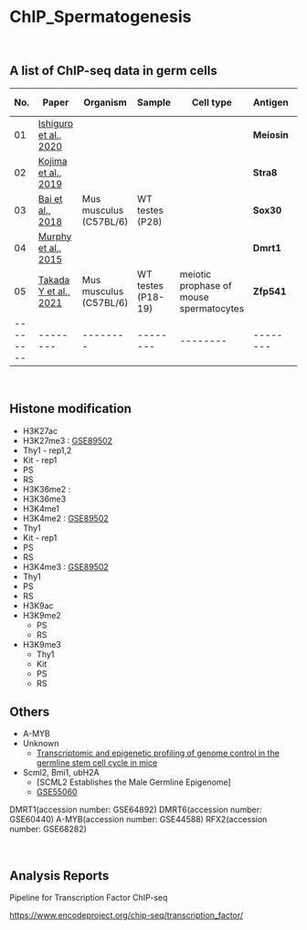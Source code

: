# ChIP_Spermatogenesis

<br>

## A list of ChIP-seq data in germ cells

| No. | Paper | Organism | Sample | Cell type | Antigen | Accession Number | Strategy | Layout | Spots | Bases | Construction Protocol | Instrument | Analysis |
| -------- | -------- | -------- | -------- | -------- | -------- | -------- | -------- | -------- | -------- | -------- | -------- | -------- | -------- |
| 01 | [Ishiguro et al., 2020](https://www.sciencedirect.com/science/article/pii/S1534580720300113) |  |  |  | **Meiosin** | DDBJ [DRA009056](https://ddbj.nig.ac.jp/DRASearch/submission?acc=DRA009056) | ChIP-seq | 75 SE |  |  | KAPA Library Preparation Kit |  |  |  |
| 02 | [Kojima et al., 2019](https://www.sciencedirect.com/science/article/pii/S1534580720300113#bib34) |  |  |  | **Stra8** | GEO [GSE115928](http://www.ncbi.nlm.nih.gov/geo/query/acc.cgi?acc=GSE115928) |  |  |  |  |  |  |  |  |
| 03 | [Bai et al., 2018](https://doi.org/10.1242%2Fdev.164855) | Mus musculus (C57BL/6) | WT testes (P28) |  | **Sox30** | BioProject [PRJNA433934](https://www.ncbi.nlm.nih.gov/bioproject/433934) | ChIP-seq | PE | 38.8M | 10.9G |  | HiSeq X Ten |  |
| 04 | [Murphy et al., 2015](https://www.sciencedirect.com/science/article/pii/S1534580720300113#bib51) |  |  |  | **Dmrt1** | GEO [GSE64892](http://www.ncbi.nlm.nih.gov/geo/query/acc.cgi?acc=GSE64892) |  |  |  |  |  |  |  |
| 05 | [Takada Y et al., 2021](https://www.nature.com/articles/s41467-021-23378-4) | Mus musculus (C57BL/6) | WT testes (P18-19) | meiotic prophase of mouse spermatocytes | **Zfp541** | GEO [GSE163916](https://www.ncbi.nlm.nih.gov/geo/query/acc.cgi?acc=GSE163916) | ChIP-seq | 50 SE |  |  | KAPA Library Preparation Kit | Hiseq 1500 |  |
| -------- | -------- | -------- | -------- | -------- | -------- | -------- | -------- | -------- | -------- | -------- | -------- | -------- | -------- |


<br>

## Histone modification
- H3K27ac
-  H3K27me3 : [GSE89502](https://www.ncbi.nlm.nih.gov/geo/query/acc.cgi?acc=GSE89502)
  -  Thy1 - rep1,2
  -  Kit - rep1
  -  PS
  -  RS
-  H3K36me2 : 
-  H3K36me3
-  H3K4me1
-  H3K4me2 : [GSE89502](https://www.ncbi.nlm.nih.gov/geo/query/acc.cgi?acc=GSE89502)
  -  Thy1
  -  Kit - rep1
  -  PS
  -  RS
-  H3K4me3 : [GSE89502](https://www.ncbi.nlm.nih.gov/geo/query/acc.cgi?acc=GSE89502)
  - Thy1
  - PS
  - RS
- H3K9ac
- H3K9me2
  - PS
  - RS
- H3K9me3
  - Thy1
  - Kit
  - PS
  - RS

## Others

- A-MYB
- Unknown
  - [Transcriptomic and epigenetic profiling of genome control in the germline stem cell cycle in mice](https://www.ncbi.nlm.nih.gov/geo/query/acc.cgi?acc=GSE116798)
- Scml2, Bmi1, ubH2A
  - [SCML2 Establishes the Male Germline Epigenome]
  - [GSE55060](https://www.ncbi.nlm.nih.gov/geo/query/acc.cgi?acc=GSE55060)

DMRT1(accession number: GSE64892)
DMRT6(accession number: GSE60440)
A-MYB(accession number: GSE44588)
RFX2(accession number: GSE68282)

<br>

## Analysis Reports

Pipeline for Transcription Factor ChIP-seq

https://www.encodeproject.org/chip-seq/transcription_factor/
